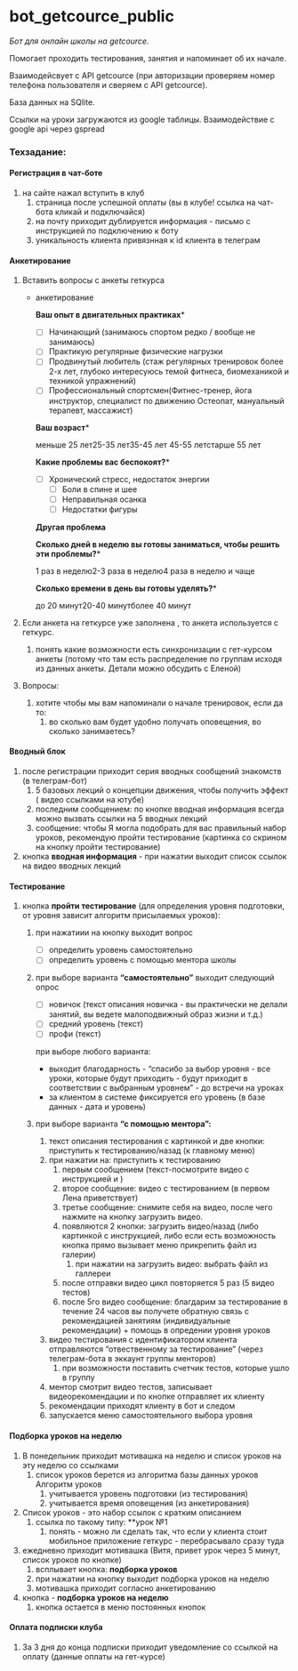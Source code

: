 # bot_getcource_public

*Бот для онлайн школы на getcource.*

Помогает проходить тестирования, занятия и напоминает об их начале.

Взаимодейсвует с API getcource (при авторизации проверяем номер телефона пользователя и сверяем с API getcource).

База данных на SQlite.

Ссылки на уроки загружаются из google таблицы. Взаимодействие с google api через gspread


### Техзадание:


#### Регистрация в чат-боте

1. на сайте нажал вступить в клуб 
    1. страница после успешной оплаты (вы в клубе! ссылка на чат-бота кликай и подключайся)
    2. на почту приходит дублируется информация - письмо с инструкцией по подключению к боту
    3. уникальность клиента привязнная к id клиента в телеграм

#### Анкетирование

1. Вставить вопросы с анкеты геткурса
    - анкетирование
        
        **Ваш опыт в двигательных практиках***
        
        - [ ]  Начинающий (занимаюсь спортом редко / вообще не занимаюсь)
        - [ ]  Практикую регулярные физические нагрузки
        - [ ]  Продвинутый любитель (стаж регулярных тренировок более 2-х лет, глубоко интересуюсь темой фитнеса, биомеханикой и техникой упражнений)
        - [ ]  Профессиональный спортсмен(Фитнес-тренер, йога инструктор, специалист по движению Остеопат, мануальный терапевт, массажист)
        
        **Ваш возраст***
        
        меньше 25 лет25-35 лет35-45 лет 45-55 летстарше 55 лет
        
        **Какие проблемы вас беспокоят?***
        
        - [ ]  Хронический стресс, недостаток энергии
            - [ ]  Боли в спине и шее
            - [ ]  Неправильная осанка
            - [ ]  Недостатки фигуры
        
        **Другая проблема**
        
        **Сколько дней в неделю вы готовы заниматься, чтобы решить эти проблемы?***
        
        1 раз в неделю2-3 раза в неделю4 раза в неделю и чаще
        
        **Сколько времени в день вы готовы уделять?***
        
        до 20 минут20-40 минутболее 40 минут
        
2. Если анкета на геткурсе уже заполнена , то анкета используется с геткурс. 
    1. понять какие возможности есть синхронизации с гет-курсом анкеты (потому что там есть распределение по группам исходя из данных анкеты. Детали можно обсудить с Еленой)
3. Вопросы: 
    1. хотите чтобы мы вам напоминали о начале тренировок, если да то:
        1. во сколько вам будет удобно получать оповещения, во сколько занимаетесь?

#### Вводный блок

1. после регистрации приходит серия вводных сообщений знакомств (в телеграм-бот)
    1. 5 базовых лекций о концепции движения, чтобы получить эффект ( видео ссылками на ютубе)
    2. последним сообщением: по кнопке вводная информация всегда можно вызвать ссылки на 5 вводных лекций
    3. сообщение: чтобы Я могла подобрать для вас правильный набор уроков, рекомендую пройти тестирование (картинка со скрином на кнопку пройти тестирование)
2. кнопка **вводная информация** - при нажатии выходит список ссылок на видео вводных лекций

#### Тестирование

1. кнопка **пройти тестирование** (для определения уровня подготовки, от уровня зависит алгоритм присылаемых уроков):
    1. при нажатиии на кнопку выходит вопрос
        - [ ]  определить уровень самостоятельно
        - [ ]  определить уровень с помощью ментора школы
    2. при выборе варианта **“самостоятельно”** выходит следующий опрос
        - [ ]  новичок (текст описания новичка - вы практически не делали занятий, вы ведете малоподвижный образ жизни и т.д.)
        - [ ]  средний уровень (текст)
        - [ ]  профи (текст)
        
        при выборе любого варианта:
        
        - выходит благодарность - “спасибо за выбор уровня - все уроки, которые будут приходить - будут приходит в соответствии с выбранным уровнем” - до встречи на уроках
        - за клиентом в системе фиксируется его уровень (в базе данных - дата и уровень)
    3. при выборе варианта **“с помощью ментора”:** 
        1. текст описания тестирования с картинкой и две кнопки: приступить к тестированию/назад (к главному меню)
        2. при нажатии на: приступить к тестированию
            1. первым сообщением (текст-посмотрите видео с инструкцией и )
            2. второе сообщение: видео с тестированием (в первом Лена приветствует)
            3. третье сообщение: снимите себя на видео, после чего нажмите на кнопку загрузить видео.
            4. появляются 2 кнопки: загрузить видео/назад (либо картинкой с инструкцией, либо если есть возможность кнопка прямо вызывает меню прикрепить файл из галерии)
                1. при нажатии на загрузить видео: выбрать файл из галлереи
            5. после отправки видео цикл повторяется 5 раз (5 видео тестов)
            6. после 5го видео сообщение: благдарим за тестирование в течение 24 часов вы получете обратную связь с рекомендацией занятиям (индивидуальные рекомендации) + помощь в опредении уровня уроков
        3. видео тестирования с идентификатором клиента отправляются “отвественному за тестирование” (через телеграм-бота в эккаунт группы менторов) 
            1. при возможности поставить счетчик тестов, которые ушло в группу
        4. ментор смотрит видео тестов, записывает видеорекомендации и по кнопке отправляет их клиенту
        5. рекомендации приходят клиенту в бот и следом 
        6. запускается меню самостоятельного выбора уровня

#### Подборка уроков на неделю

1. В понедельник приходит мотивашка на неделю и список уроков на эту неделю со ссылками
    1. список уроков берется из алгоритма базы данных уроков  Алгоритм уроков
        1. учитывается уровень подготовки (из тестирования)
        2. учитывается время оповещения (из анкетирования)
2. Список уроков - это набор ссылок с кратким описанием
    1. ссылка по такому типу: **урок №1
        1. понять - можно ли сделать так, что если у клиента стоит мобильное приложение геткурс - перебрасывало сразу туда
3. ежедневно приходит мотивашка (Витя, привет урок через 5 минут, список уроков по кнопке)
    1. всплывает кнопка: **подборка уроков**
    2. при нажатии на кнопку выходит подборка уроков на неделю
    3. мотивашка приходит согласно анкетированию
4. кнопка - **подборка уроков на неделю**
    1. кнопка остается в меню постоянных кнопок
    

#### Оплата подписки клуба

1. За 3 дня до конца подписки приходит уведомление со ссылкой на оплату (данные оплаты на гет-курсе)
